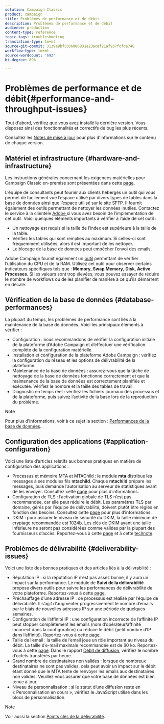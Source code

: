 ```yaml
---
solution: Campaign Classic
product: campaign
title: Problèmes de performance et de débit
description: Problèmes de performance et de débit
audience: production
content-type: reference
topic-tags: troubleshooting
translation-type: tm+mt
source-git-commit: 3139a9bf5036086831e23acef21af937fcfda740
workflow-type: tm+mt
source-wordcount: '692'
ht-degree: 89%

---
```



# Problèmes de performance et de débit{#performance-and-throughput-issues}

Tout d&#39;abord, vérifiez que vous avez installé la dernière version. Vous disposez ainsi des fonctionnalités et correctifs de bug les plus récents.

Consultez les [Notes de mise à jour](../../rn/using/latest-release.md) pour plus d&#39;informations sur le contenu de chaque version.

## Matériel et infrastructure {#hardware-and-infrastructure}

Les instructions générales concernant les exigences matérielles pour Campaign Classic on-premise sont présentées dans cette [page](https://helpx.adobe.com/fr/campaign/kb/hardware-sizing-guide.html).

L’équipe de consultants peut fournir aux clients hébergés un outil qui vous permet de facilement vue l’espace utilisé par divers types de tables dans la base de données ainsi que l’espace utilisé sur le site SFTP. Il fournit également des outils permettant de nettoyer les données inutiles. Contactez le service à la clientèle [Adobe ](https://helpx.adobe.com/fr/enterprise/admin-guide.html/enterprise/using/support-for-experience-cloud.ug.html) si vous avez besoin de l’implémentation de cet outil. Voici quelques éléments importants à vérifier à l’aide de cet outil :

* Un nettoyage est requis si la taille de l’index est supérieure à la taille de la table.
* Vérifiez les tables qui sont remplies au maximum. Si celles-ci sont fréquemment utilisées, alors il est important de les nettoyer.
* Le blocage de la base de données peut empêcher l’envoi des emails.

Adobe Campaign fournit également un [outil](../../production/using/monitoring-processes.md#manual-monitoring) permettant de vérifier l’utilisation du CPU et de la RAM. Utilisez cet outil pour observer certains indicateurs spécifiques tels que : **Memory**, **Swap Memory**, **Disk**, **Active Processes**. Si les valeurs sont trop élevées, vous pouvez essayer de réduire le nombre de workflows ou de les planifier de manière à ce qu’ils démarrent en décalé.

## Vérification de la base de données {#database-performances}

La plupart du temps, les problèmes de performance sont liés à la maintenance de la base de données. Voici les principaux éléments à vérifier :

* Configuration : nous recommandons de vérifier la configuration initiale de la plateforme d’Adobe Campaign et d’effectuer une vérification complète de la configuration matérielle.
* Installation et configuration de la plateforme Adobe Campaign : vérifiez la configuration du réseau et les options de délivrabilité de la plateforme.
* Maintenance de la base de données : assurez-vous que la tâche de nettoyage de la base de données fonctionne correctement et que la maintenance de la base de données est correctement planifiée et exécutée. Vérifiez le nombre et la taille des tables de travail.
* Diagnostic en temps réel : vérifiez les fichiers journaux des processus et de la plateforme, puis suivez l’activité de la base lors de la reproduction du problème.

>[!NOTE]
>
>Pour plus d&#39;informations, voir à ce sujet la section : [Performances de la base de données](../../production/using/database-performances.md).

## Configuration des applications {#application-configuration}

Voici une liste d’articles relatifs aux bonnes pratiques en matière de configuration des applications :

* Processus et mémoire MTA et MTAChild : le module **mta** distribue les messages à ses modules fils **mtachild**. Chaque **mtachild** prépare les messages, puis demande l’autorisation au serveur de statistiques avant de les envoyer. Consultez cette [page](../../installation/using/email-deliverability.md) pour plus d’informations.
* Configuration de TLS : l’activation globale de TLS n’est pas recommandée, car elle peut réduire le débit. Les paramètres TLS par domaine, gérés par l’équipe de délivrabilité, doivent plutôt être réglés en fonction des besoins. Consultez cette [page](../../installation/using/email-deliverability.md#mx-configuration) pour plus d’informations.
* DKIM : pour assurer le niveau de sécurité du DKIM, la taille minimum de cryptage recommandée est 1024b. Les clés de DKIM ayant une taille inférieure ne seront pas considérées comme valides par la plupart des fournisseurs d’accès. Reportez-vous à cette [page](../../delivery/using/technical-recommendations.md#dkim) et à cette [technote](https://helpx.adobe.com/fr/campaign/kb/domain-name-delegation.html).

## Problèmes de délivrabilité {#deliverability-issues}

Voici une liste des bonnes pratiques et des articles liés à la délivrabilité :

* Réputation IP : si la réputation IP n’est pas assez bonne, il y aura un impact sur la performance. Le module de **Suivi de la délivrabilité** propose divers outils pour suivre les performances de délivrabilité de votre plateforme. Reportez-vous à cette [page](../../delivery/using/monitoring-deliverability.md).
* Préchauffage d’une adresse IP : ce processus est réalisé par l’équipe de délivrabilité. Il s’agit d’augmenter progressivement le nombre d’emails par le biais de nouvelles adresses IP sur une période de quelques semaines.
* Configuration de l’affinité IP : une configuration incorrecte de l’affinité IP peut stopper complètement les emails (nom d’opérateur/affinité incorrect dans la configuration) ou réduire le débit (petit nombre d’IP dans l’affinité). Reportez-vous à cette [page](../../installation/using/email-deliverability.md#list-of-ip-addresses-to-use).
* Taille de l’email : la taille de l’email joue un rôle important au niveau du débit. La taille d’e-mail maximale recommandée est de 60 ko. Reportez-vous à cette [page](https://helpx.adobe.com/fr/legal/product-descriptions/campaign.html). Dans le rapport [Débit de diffusion](../../reporting/using/global-reports.md#delivery-throughput), vérifiez le nombre d’octets transférés par heure.
* Grand nombre de destinataires non valides : lorsque de nombreux destinataires ne sont pas valides, cela peut avoir un impact sur le débit étant donné que le MTA tente de renvoyer les emails aux destinataires non valides. Veuillez vous assurer que votre base de données est bien tenue à jour.
* Niveau de personnalisation : si le statut d’une diffusion reste en « Personnalisation en cours », vérifiez le JavaScript utilisé dans les blocs de personnalisation.

>[!NOTE]
>
>Voir aussi la section [Points clés de la délivrabilité](../../delivery/using/deliverability-key-points.md).
